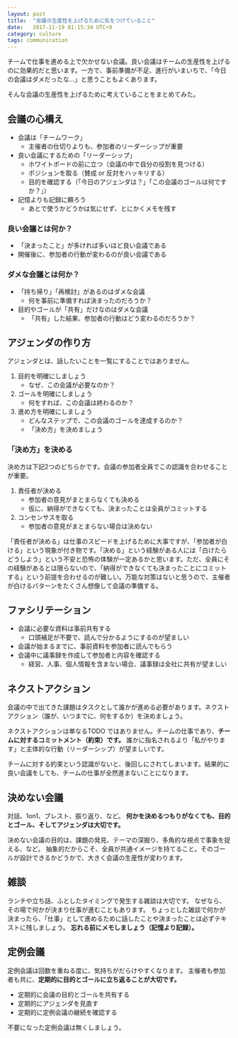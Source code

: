 ```yaml
---
layout: post
title:  "会議の生産性を上げるために気をつけていること"
date:   2017-11-19 01:15:34 UTC+9
category: culture
tags: communication
---
```


チームで仕事を進める上で欠かせない会議。良い会議はチームの生産性を上げるのに効果的だと思います。一方で、事前準備が不足、進行がいまいちで、「今日の会議はダメだったな...」と思うこともよくあります。

そんな会議の生産性を上げるために考えていることをまとめてみた。


## 会議の心構え

- 会議は「チームワーク」
    - 主催者の仕切りよりも、参加者のリーダーシップが重要
- 良い会議にするための「リーダーシップ」
    - ホワイトボードの前に立つ（会議の中で自分の役割を見つける）
    - ポジションを取る（賛成 or 反対をハッキリする）
    - 目的を確認する（「今日のアジェンダは？」「この会議のゴールは何ですか？」）
- 記憶よりも記録に頼ろう
    - あとで使うかどうかは気にせず、とにかくメモを残す


### 良い会議とは何か？

- 「決まったこと」が多ければ多いほど良い会議である
- 開催後に、参加者の行動が変わるのが良い会議である


### ダメな会議とは何か？

- 「持ち帰り」「再検討」があるのはダメな会議
    - 何を事前に準備すれば決まったのだろうか？
- 目的やゴールが「共有」だけなのはダメな会議
    - 「共有」した結果、参加者の行動はどう変わるのだろうか？


## アジェンダの作り方

アジェンダとは、話したいことを一覧にすることではありません。

1. 目的を明確にしましょう
    - なぜ、この会議が必要なのか？
2. ゴールを明確にしましょう
    - 何をすれば、この会議は終わるのか？
3. 進め方を明確にしましょう
    - どんなステップで、この会議のゴールを達成するのか？
    - 「決め方」を決めましょう


### 「決め方」を決める

決め方は下記2つのどちらかです。会議の参加者全員でこの認識を合わせることが重要。

1. 責任者が決める
    - 参加者の意見がまとまらなくても決める
    - 仮に、納得ができなくても、決まったことは全員がコミットする
2. コンセンサスを取る
    - 参加者の意見がまとまらない場合は決めない


「責任者が決める」は仕事のスピードを上げるために大事ですが、「参加者が白ける」という現象が付き物です。「決める」という経験がある人には「白けたらどうしよう」という不安と恐怖の体験が一定あるかと思います。ただ、全員にその経験があるとは限らないので、「納得ができなくても決まったことにコミットする」という前提を合わせるのが難しい。万能な対策はないと思うので、主催者が白けるパターンをたくさん想像して会議の準備する。


## ファシリテーション

- 会議に必要な資料は事前共有する
    - 口頭補足が不要で、読んで分かるようにするのが望ましい
- 会議が始まるまでに、事前資料を参加者に読んでもらう
- 会議中に議事録を作成して参加者と内容を確認する
    - 経営、人事、個人情報を含まない場合、議事録は全社に共有が望ましい


## ネクストアクション

会議の中で出てきた課題はタスクとして誰かが進める必要があります。ネクストアクション（誰が、いつまでに、何をするか）を決めましょう。

ネクストアクションは単なるTODO ではありません。チームの仕事であり、__チームに対するコミットメント（約束）です。__ 誰かに指名されるより「私がやります」と主体的な行動（リーダーシップ）が望ましいです。

チームに対する約束という認識がないと、後回しにされてしまいます。結果的に良い会議をしても、チームの仕事が全然進まないことになります。


## 決めない会議

対話、1on1、ブレスト、振り返り、など。
__何かを決めるつもりがなくても、目的とゴール、そしてアジェンダは大切です。__

決めない会議の目的は、課題の発見、テーマの深掘り、多角的な視点で事象を捉える、など。
抽象的だからこそ、全員が共通イメージを持てること。そのゴールが設計できるかどうかで、大きく会議の生産性が変わります。


## 雑談

ランチや立ち話、ふとしたタイミングで発生する雑談は大切です。
なぜなら、その場で何かが決まり仕事が進むこともあります。
ちょっとした雑談で何かが決まったら、「仕事」として進めるために話したことや決まったことは必ずテキストに残しましょう。
__忘れる前にメモしましょう（記憶より記録）。__


## 定例会議

定例会議は回数を重ねる度に、気持ちがだらけやすくなります。
主催者も参加者も共に、__定期的に目的とゴールに立ち返ることが大切です。__

- 定期的に会議の目的とゴールを共有する
- 定期的にアジェンダを見直す
- 定期的に定例会議の継続を確認する

不要になった定例会議は無くしましょう。
